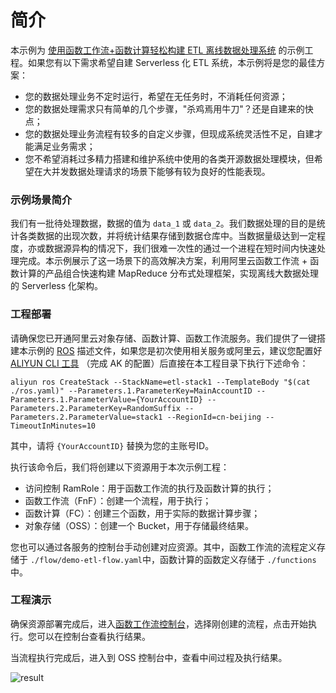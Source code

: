 # 简介

本示例为 [使用函数工作流+函数计算轻松构建 ETL 离线数据处理系统](<https://yq.aliyun.com/articles/741105>) 的示例工程。如果您有以下需求希望自建 Serverless 化 ETL 系统，本示例将是您的最佳方案：

- 您的数据处理业务不定时运行，希望在无任务时，不消耗任何资源；
- 您的数据处理需求只有简单的几个步骤，"杀鸡焉用牛刀"？还是自建来的快点；
- 您的数据处理业务流程有较多的自定义步骤，但现成系统灵活性不足，自建才能满足业务需求；
- 您不希望消耗过多精力搭建和维护系统中使用的各类开源数据处理模块，但希望在大并发数据处理请求的场景下能够有较为良好的性能表现。

### 示例场景简介

我们有一批待处理数据，数据的值为 `data_1` 或 `data_2`。我们数据处理的目的是统计各类数据的出现次数，并将统计结果存储到数据仓库中。当数据量级达到一定程度，亦或数据源异构的情况下，我们很难一次性的通过一个进程在短时间内快速处理完成。本示例展示了这一场景下的高效解决方案，利用阿里云函数工作流 + 函数计算的产品组合快速构建 MapReduce 分布式处理框架，实现离线大数据处理的 Serverless 化架构。

### 工程部署

请确保您已开通阿里云对象存储、函数计算、函数工作流服务。我们提供了一键搭建本示例的 [ROS](<https://www.aliyun.com/product/ros>) 描述文件，如果您是初次使用相关服务或阿里云，建议您配置好 [ALIYUN CLI 工具](<https://help.aliyun.com/document_detail/139508.html>) （完成 AK 的配置）后直接在本工程目录下执行下述命令：

```shell
aliyun ros CreateStack --StackName=etl-stack1 --TemplateBody "$(cat ./ros.yaml)" --Parameters.1.ParameterKey=MainAccountID --Parameters.1.ParameterValue={YourAccountID} --Parameters.2.ParameterKey=RandomSuffix --Parameters.2.ParameterValue=stack1 --RegionId=cn-beijing --TimeoutInMinutes=10
```

其中，请将 `{YourAccountID}` 替换为您的主账号ID。

执行该命令后，我们将创建以下资源用于本次示例工程：

- 访问控制 RamRole：用于函数工作流的执行及函数计算的执行；
- 函数工作流（FnF）：创建一个流程，用于执行；
- 函数计算（FC）：创建三个函数，用于实际的数据计算步骤；
- 对象存储（OSS）：创建一个 Bucket，用于存储最终结果。

您也可以通过各服务的控制台手动创建对应资源。其中，函数工作流的流程定义存储于 `./flow/demo-etl-flow.yaml`中，函数计算的函数定义存储于 `./functions` 中。

### 工程演示

确保资源部署完成后，进入[函数工作流控制台](<https://fnf.console.aliyun.com/fnf/cn-beijing/flows>)，选择刚创建的流程，点击开始执行。您可以在控制台查看执行结果。

当流程执行完成后，进入到 OSS 控制台中，查看中间过程及执行结果。

![result](<https://github.com/awesome-fnf/ETL-DataProcessing/blob/master/result.gif>)